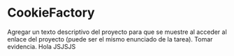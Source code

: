 # CookieFactory
Agregar un texto descriptivo del proyecto para que se muestre al acceder al enlace del proyecto 
(puede ser el mismo enunciado de la tarea). Tomar evidencia.
Hola JSJSJS
